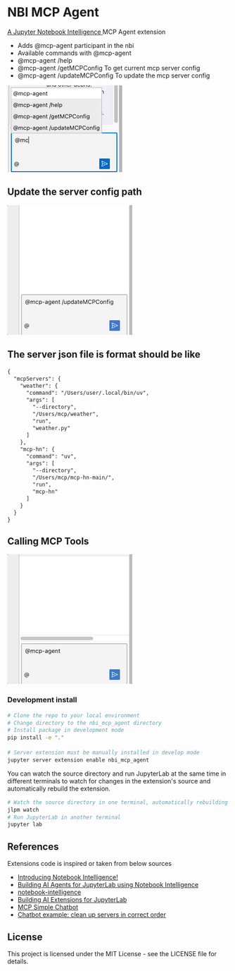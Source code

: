 # NBI MCP Agent

[A Jupyter Notebook Intelligence ](https://github.com/notebook-intelligence/notebook-intelligence) MCP Agent extension

- Adds @mcp-agent participant in the nbi
- Available commands with @mcp-agent
- @mcp-agent /help 
- @mcp-agent /getMCPConfig To get current mcp server config
- @mcp-agent /updateMCPConfig To update the mcp server config

![MCP Agent Options](media/mcp_agent_option.png)

## Update the server config path 
![Update MCP Server Config](media/update_mcp_config_json.gif)

## The server json file is format should be like 

```
{
  "mcpServers": {
    "weather": {
      "command": "/Users/user/.local/bin/uv",
      "args": [
        "--directory",
        "/Users/mcp/weather",
        "run",
        "weather.py"
      ]
    },
    "mcp-hn": {
      "command": "uv",
      "args": [
        "--directory",
        "/Users/mcp/mcp-hn-main/",
        "run",
        "mcp-hn"
      ]
    }
  }
}

```

## Calling MCP Tools
![Calling MCP Tools](media/mcp_call_tool.gif)


### Development install



```bash
# Clone the repo to your local environment
# Change directory to the nbi_mcp_agent directory
# Install package in development mode
pip install -e "."

# Server extension must be manually installed in develop mode
jupyter server extension enable nbi_mcp_agent

```

You can watch the source directory and run JupyterLab at the same time in different terminals to watch for changes in the extension's source and automatically rebuild the extension.

```bash
# Watch the source directory in one terminal, automatically rebuilding when needed
jlpm watch
# Run JupyterLab in another terminal
jupyter lab
```

## References
Extensions code is inspired or taken from below sources
- [Introducing Notebook Intelligence!](https://blog.jupyter.org/introducing-notebook-intelligence-3648c306b91a)
- [Building AI Agents for JupyterLab using Notebook Intelligence](https://blog.jupyter.org/building-ai-agents-for-jupyterlab-using-notebook-intelligence-0515d4c41a61)
- [notebook-intelligence](https://github.com/notebook-intelligence/notebook-intelligence)
- [Building AI Extensions for JupyterLab](https://notebook-intelligence.github.io/notebook-intelligence/blog/2025/02/05/building-ai-extensions-for-jupyterlab.html)
- [MCP Simple Chatbot](https://github.com/modelcontextprotocol/python-sdk/tree/main/examples/clients/simple-chatbot)
- [Chatbot example: clean up servers in correct order](https://github.com/modelcontextprotocol/python-sdk/pull/353)

## License

This project is licensed under the MIT License - see the LICENSE file for details.
